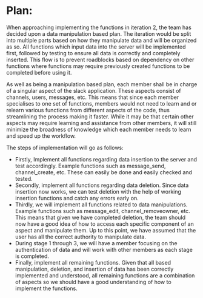 # Plan:

When approaching implementing the functions in iteration 2, the team has decided upon a data manipulation based plan. The iteration would be split into multiple parts based on how they manipulate data and will be organized as so. All functions which input data into the server will be implemented first, followed by testing to ensure all data is correctly and completely inserted. This flow is to prevent roadblocks based on dependency on other functions where functions may require previously created functions to be completed before using it.

As well as being a manipulation based plan, each member shall be in charge of a singular aspect of the slack application. These aspects consist of channels, users, messages, etc. This means that since each member specialises to one set of functions, members would not need to learn and or relearn various functions from different aspects of the code, thus streamlining the process making it faster. While it may be that certain other aspects may require learning and assistance from other members, it will still minimize the broadness of knowledge which each member needs to learn and speed up the workflow.

The steps of implementation will go as follows: 
 * Firstly, Implement all functions regarding data insertion to the server and test accordingly. Example functions such as message_send, channel_create, etc. These can easily be done and easily checked and tested.
 * Secondly, implement all functions regarding data deletion. Since data insertion now works, we can test deletion with the help of working insertion functions and catch any errors early on. 
 * Thirdly, we will implement all functions related to data manipulations. Example functions such as message_edit, channel_removeowner, etc. This means that given we have completed deletion, the team should now have a good idea of how to access each specific component of an aspect and manipulate them. Up to this point, we have assumed that the user has all the correct authority to manipulate data. 
 * During stage 1 through 3, we will have a member focusing on the authentication of data and will work with other members as each stage is completed.
 * Finally, implement all remaining functions. Given that all based manipulation, deletion, and insertion of data has been correctly implemented and understood, all remaining functions are a combination of aspects so we should have a good understanding of how to implement the functions.

